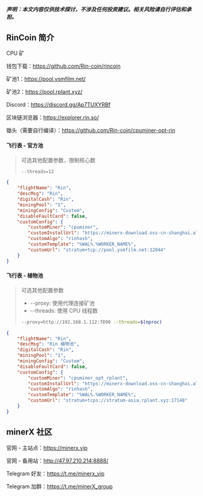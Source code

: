 

##### **声明**：本文内容仅供技术探讨，不涉及任何投资建议。相关风险请自行评估和承担。



## RinCoin 简介

CPU 矿

钱包下载：https://github.com/Rin-coin/rincoin

矿池1：https://pool.ysmfilm.net/

矿池2：https://pool.rplant.xyz/

Discord：https://discord.gg/Ap7TUXYRBf

区块链浏览器：https://explorer.rin.so/

锄头（需要自行编译）：https://github.com/Rin-coin/cpuminer-opt-rin



#### 飞行表 - 官方池

> 可选其他配置参数，限制核心数
>
> ```sh
> --threads=12
> ```



```json
{
    "flightName": "Rin",
    "descMsg": "Rin",
    "digitalCash": "Rin",
    "miningPool": "1",
    "miningConfig": "Custom",
    "disableFaultCard": false,
    "customConfig": {
        "customMiner": "cpuminer",
        "customInstallUrl": "https://minerx-download.oss-cn-shanghai.aliyuncs.com/rin/cpuminer-0.0.2.tar.gz",
        "customAlgo": "rinhash",
        "customTemplate": "%WAL%.%WORKER_NAME%",
        "customUrl": "stratum+tcp://pool.ysmfilm.net:12044"
    }
}
```



#### 飞行表 - 植物池

> 可选其他配置参数
>
> - --proxy: 使用代理连接矿池
> - --threads: 使用 CPU 线程数
>
> ```sh
> --proxy=http://192.168.1.112:7890 --threads=$(nproc)
> ```
>
> 

```json
{
    "flightName": "Rin",
    "descMsg": "Rin 植物池",
    "digitalCash": "Rin",
    "miningPool": "1",
    "miningConfig": "Custom",
    "disableFaultCard": false,
    "customConfig": {
        "customMiner": "cpuminer_opt_rplant",
        "customInstallUrl": "https://minerx-download.oss-cn-shanghai.aliyuncs.com/rin/cpuminer_opt_rplant-5.0.42.6.tar.gz",
        "customAlgo": "rinhash",
        "customTemplate": "%WAL%.%WORKER_NAME%",
        "customUrl": "stratum+tcps://stratum-asia.rplant.xyz:17148"
    }
}
```





## minerX 社区

官网 - 主站点：https://minerx.vip

官网 - 备用站：http://47.97.210.214:8888/

Telegram 好友：https://t.me/minerx_vip

Telegram 加群：https://t.me/minerX_group



